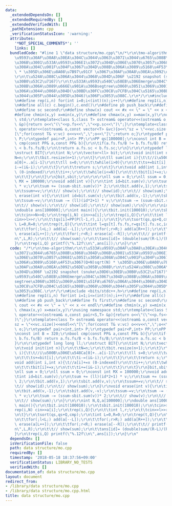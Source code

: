```yaml
---
data:
  _extendedDependsOn: []
  _extendedRequiredBy: []
  _extendedVerifiedWith: []
  _pathExtension: cpp
  _verificationStatusIcon: ':warning:'
  attributes:
    '*NOT_SPECIAL_COMMENTS*': ''
    links: []
  bundledCode: "#line 1 \"data structure/mo.cpp\"\n/*\r\n\tmo-algorithm\r\n\t\u533A\
    \u9593\u30AF\u30A8\u30EA\u304C\u3044\u3063\u3071\u3044\u6765\u308B\u3068\u304D\
    \u306B\u3001\u533A\u9593\u306E1\u3072\u304D\u306E\u3070\u3057\u30681\u3051\u305A\
    \u308A\u304C\u901F\u304F\u3067\u304D\u308B\u306A\u3089\u5168\u4F53\u3067(Q+N)sqrt(N)\
    \ * \u305D\u306E\u8A08\u7B97\u91CF \u3067\u30AF\u30A8\u30EA\u3092\u56DE\u305B\u308B\
    \r\n\t\u524A\u308C\u306A\u3044\u3068\u304D\u306F \u2192 snapshot (snuke\u30D6\u30ED\
    \u30B0\u53C2\u7167)\r\n\t\u533A\u9593\u540C\u58EB\u306Emerge\u304C\u3067\u304D\
    \u308B\u306A\u3089\u666E\u901A\u306Bsegtree\u3060\u3051\u3069\u3001\u51FA\u6765\
    \u306A\u3044\u3068\u304D(\u30BD\u30FC\u30C8\u7CFB\u304C\u5165\u308B\u3068\u3060\
    \u3044\u305F\u3044\u305D\u3046)\u306F\u3053\u308C.\r\n*/\r\n#include <bits/stdc++.h>\r\
    \n#define rep(i,n) for(int i=0;i<(int)(n);i++)\r\n#define rep1(i,n) for(int i=1;i<=(int)(n);i++)\r\
    \n#define all(c) c.begin(),c.end()\r\n#define pb push_back\r\n#define fs first\r\
    \n#define sc second\r\n#define show(x) cout << #x << \" = \" << x << endl\r\n\
    #define chmin(x,y) x=min(x,y)\r\n#define chmax(x,y) x=max(x,y)\r\nusing namespace\
    \ std;\r\ntemplate<class S,class T> ostream& operator<<(ostream& o,const pair<S,T>\
    \ &p){return o<<\"(\"<<p.fs<<\",\"<<p.sc<<\")\";}\r\ntemplate<class T> ostream&\
    \ operator<<(ostream& o,const vector<T> &vc){o<<\"sz = \"<<vc.size()<<endl<<\"\
    [\";for(const T& v:vc) o<<v<<\",\";o<<\"]\";return o;}\r\ntypedef pair<int,int>\
    \ P;\r\ntypedef pair<P,int> PP;\r\nPP qs[100000];\r\nconst int B = 320;\r\nbool\
    \ cmp(const PP& a,const PP& b){\r\n\tif(a.fs.fs/B != b.fs.fs/B) return a.fs.fs/B\
    \ < b.fs.fs/B;\r\n\treturn a.fs.sc < b.fs.sc;\r\n}\r\n\r\ntypedef long long ll;\r\
    \nstruct BIT{\r\n\tint N;\r\n\tvector<ll> bit;\r\n\tvoid init(int n){\r\n\t\t\
    N=n;\r\n\t\tbit.resize(n+1);\r\n\t}\r\n\tll sum(int i){\t\t//i\u500B\u306E\u548C\
    a[0]+..a[i-1]\r\n\t\tll s=0;\r\n\t\twhile(i>0){\r\n\t\t\ts+=bit[i];\r\n\t\t\t\
    i-=(i&-i);\r\n\t\t}\r\n\t\treturn s;\r\n\t}\r\n\tvoid add(int i,int x){\t//a[i]+=x\
    \ (0-indexed)\r\n\t\ti++;\r\n\t\twhile(i<=N){\r\n\t\t\tbit[i]+=x;\r\n\t\t\ti+=(i&-i);\r\
    \n\t\t}\r\n\t}\r\n}bit,sbit;\r\n\r\n\r\nll sum = 0;\r\nll ssum = 0;\r\nconst int\
    \ MX = 100000;\r\nvoid add(int v){\r\n\tint id=bit.sum(v);\r\n\tsum += (ll)(id*2+1)\
    \ * v;\r\n\tsum += (ssum-sbit.sum(v))* 2;\r\n\tbit.add(v,1);\r\n\tsbit.add(v,v);\r\
    \n\tssum+=v;\r\n\t// show(v);\r\n\t// show(id);\r\n\t// show(sum);\r\n}\r\nvoid\
    \ erase(int v){\r\n\tint id=bit.sum(v);\r\n\tbit.add(v,-1);\r\n\tsbit.add(v,-v);\r\
    \n\tssum-=v;\r\n\tsum -= (ll)(id*2+1) * v;\r\n\tsum -= (ssum-sbit.sum(v))* 2;\r\
    \n\t// show(v);\r\n\t// show(id);\r\n\t// show(sum);\r\n}\r\n\r\nint N,Q,a[100000];\r\
    \ndouble ans[100000];\r\nint main(){\r\n\tbit.init(100010);\r\n\tsbit.init(100010);\r\
    \n\tcin>>N>>Q;\r\n\trep(i,N) cin>>a[i];\r\n\trep(i,Q){\r\n\t\tint l,r;\r\n\t\t\
    cin>>l>>r;\r\n\t\tqs[i]=PP(P(l-1,r),i);\r\n\t}\r\n\tsort(qs,qs+Q,cmp);\r\n\tint\
    \ L=0,R=0;\r\n\trep(t,Q){\r\n\t\tint l=qs[t].fs.fs,r=qs[t].fs.sc,id=qs[t].sc;\r\
    \n\t\tfor(;l<L;) add(a[--L]);\r\n\t\tfor(;r>R;) add(a[R++]);\r\n\t\tfor(;l>L;)\
    \ erase(a[L++]);\r\n\t\tfor(;r<R;) erase(a[--R]);\r\n\t\t// printf(\"[%d,%d)\\\
    n\",L,R);\r\n\t\t// show(sum);\r\n\t\tans[id]= (double)sum/(R-L)/(R-L);\r\n\t\
    }\r\n\trep(i,Q) printf(\"%.12f\\n\",ans[i]);\r\n}\r\n"
  code: "/*\r\n\tmo-algorithm\r\n\t\u533A\u9593\u30AF\u30A8\u30EA\u304C\u3044\u3063\
    \u3071\u3044\u6765\u308B\u3068\u304D\u306B\u3001\u533A\u9593\u306E1\u3072\u304D\
    \u306E\u3070\u3057\u30681\u3051\u305A\u308A\u304C\u901F\u304F\u3067\u304D\u308B\
    \u306A\u3089\u5168\u4F53\u3067(Q+N)sqrt(N) * \u305D\u306E\u8A08\u7B97\u91CF \u3067\
    \u30AF\u30A8\u30EA\u3092\u56DE\u305B\u308B\r\n\t\u524A\u308C\u306A\u3044\u3068\
    \u304D\u306F \u2192 snapshot (snuke\u30D6\u30ED\u30B0\u53C2\u7167)\r\n\t\u533A\
    \u9593\u540C\u58EB\u306Emerge\u304C\u3067\u304D\u308B\u306A\u3089\u666E\u901A\u306B\
    segtree\u3060\u3051\u3069\u3001\u51FA\u6765\u306A\u3044\u3068\u304D(\u30BD\u30FC\
    \u30C8\u7CFB\u304C\u5165\u308B\u3068\u3060\u3044\u305F\u3044\u305D\u3046)\u306F\
    \u3053\u308C.\r\n*/\r\n#include <bits/stdc++.h>\r\n#define rep(i,n) for(int i=0;i<(int)(n);i++)\r\
    \n#define rep1(i,n) for(int i=1;i<=(int)(n);i++)\r\n#define all(c) c.begin(),c.end()\r\
    \n#define pb push_back\r\n#define fs first\r\n#define sc second\r\n#define show(x)\
    \ cout << #x << \" = \" << x << endl\r\n#define chmin(x,y) x=min(x,y)\r\n#define\
    \ chmax(x,y) x=max(x,y)\r\nusing namespace std;\r\ntemplate<class S,class T> ostream&\
    \ operator<<(ostream& o,const pair<S,T> &p){return o<<\"(\"<<p.fs<<\",\"<<p.sc<<\"\
    )\";}\r\ntemplate<class T> ostream& operator<<(ostream& o,const vector<T> &vc){o<<\"\
    sz = \"<<vc.size()<<endl<<\"[\";for(const T& v:vc) o<<v<<\",\";o<<\"]\";return\
    \ o;}\r\ntypedef pair<int,int> P;\r\ntypedef pair<P,int> PP;\r\nPP qs[100000];\r\
    \nconst int B = 320;\r\nbool cmp(const PP& a,const PP& b){\r\n\tif(a.fs.fs/B !=\
    \ b.fs.fs/B) return a.fs.fs/B < b.fs.fs/B;\r\n\treturn a.fs.sc < b.fs.sc;\r\n\
    }\r\n\r\ntypedef long long ll;\r\nstruct BIT{\r\n\tint N;\r\n\tvector<ll> bit;\r\
    \n\tvoid init(int n){\r\n\t\tN=n;\r\n\t\tbit.resize(n+1);\r\n\t}\r\n\tll sum(int\
    \ i){\t\t//i\u500B\u306E\u548Ca[0]+..a[i-1]\r\n\t\tll s=0;\r\n\t\twhile(i>0){\r\
    \n\t\t\ts+=bit[i];\r\n\t\t\ti-=(i&-i);\r\n\t\t}\r\n\t\treturn s;\r\n\t}\r\n\t\
    void add(int i,int x){\t//a[i]+=x (0-indexed)\r\n\t\ti++;\r\n\t\twhile(i<=N){\r\
    \n\t\t\tbit[i]+=x;\r\n\t\t\ti+=(i&-i);\r\n\t\t}\r\n\t}\r\n}bit,sbit;\r\n\r\n\r\
    \nll sum = 0;\r\nll ssum = 0;\r\nconst int MX = 100000;\r\nvoid add(int v){\r\n\
    \tint id=bit.sum(v);\r\n\tsum += (ll)(id*2+1) * v;\r\n\tsum += (ssum-sbit.sum(v))*\
    \ 2;\r\n\tbit.add(v,1);\r\n\tsbit.add(v,v);\r\n\tssum+=v;\r\n\t// show(v);\r\n\
    \t// show(id);\r\n\t// show(sum);\r\n}\r\nvoid erase(int v){\r\n\tint id=bit.sum(v);\r\
    \n\tbit.add(v,-1);\r\n\tsbit.add(v,-v);\r\n\tssum-=v;\r\n\tsum -= (ll)(id*2+1)\
    \ * v;\r\n\tsum -= (ssum-sbit.sum(v))* 2;\r\n\t// show(v);\r\n\t// show(id);\r\
    \n\t// show(sum);\r\n}\r\n\r\nint N,Q,a[100000];\r\ndouble ans[100000];\r\nint\
    \ main(){\r\n\tbit.init(100010);\r\n\tsbit.init(100010);\r\n\tcin>>N>>Q;\r\n\t\
    rep(i,N) cin>>a[i];\r\n\trep(i,Q){\r\n\t\tint l,r;\r\n\t\tcin>>l>>r;\r\n\t\tqs[i]=PP(P(l-1,r),i);\r\
    \n\t}\r\n\tsort(qs,qs+Q,cmp);\r\n\tint L=0,R=0;\r\n\trep(t,Q){\r\n\t\tint l=qs[t].fs.fs,r=qs[t].fs.sc,id=qs[t].sc;\r\
    \n\t\tfor(;l<L;) add(a[--L]);\r\n\t\tfor(;r>R;) add(a[R++]);\r\n\t\tfor(;l>L;)\
    \ erase(a[L++]);\r\n\t\tfor(;r<R;) erase(a[--R]);\r\n\t\t// printf(\"[%d,%d)\\\
    n\",L,R);\r\n\t\t// show(sum);\r\n\t\tans[id]= (double)sum/(R-L)/(R-L);\r\n\t\
    }\r\n\trep(i,Q) printf(\"%.12f\\n\",ans[i]);\r\n}\r\n"
  dependsOn: []
  isVerificationFile: false
  path: data structure/mo.cpp
  requiredBy: []
  timestamp: '2018-05-18 18:37:56+09:00'
  verificationStatus: LIBRARY_NO_TESTS
  verifiedWith: []
documentation_of: data structure/mo.cpp
layout: document
redirect_from:
- /library/data structure/mo.cpp
- /library/data structure/mo.cpp.html
title: data structure/mo.cpp
---
```

